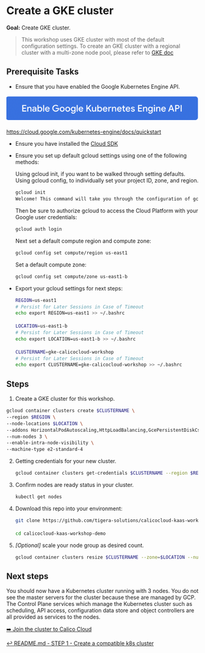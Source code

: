 # Create a GKE cluster

**Goal:** Create GKE cluster.

> This workshop uses GKE cluster with most of the default configuration settings. To create an GKE cluster with a regional cluster with a multi-zone node pool, please refer to [GKE doc](https://cloud.google.com/kubernetes-engine/docs/how-to/creating-a-regional-cluster#create-regional-multi-zone-nodepool) 


## Prerequisite Tasks

- Ensure that you have enabled the Google Kubernetes Engine API.

 ![api engine](../img/gke_api.png)

https://cloud.google.com/kubernetes-engine/docs/quickstart

- Ensure you have installed the [Cloud SDK](https://cloud.google.com/sdk/docs/install)

- Ensure you set up default gcloud settings using one of the following methods:
   
   Using gcloud init, if you want to be walked through setting defaults.
   Using gcloud config, to individually set your project ID, zone, and region.

   ```bash
   gcloud init                                                                    
   Welcome! This command will take you through the configuration of gcloud.
   ```

   Then be sure to authorize gcloud to access the Cloud Platform with your Google user credentials:

   ```bash
   gcloud auth login
   ```

   Next set a default compute region and compute zone:

   ```bash
   gcloud config set compute/region us-east1
   ```

   Set a default compute zone:

   ```bash
   gcloud config set compute/zone us-east1-b
   ```


- Export your gcloud settings for next steps: 
   ```bash
   REGION=us-east1
   # Persist for Later Sessions in Case of Timeout
   echo export REGION=us-east1 >> ~/.bashrc

   LOCATION=us-east1-b
   # Persist for Later Sessions in Case of Timeout
   echo export LOCATION=us-east1-b >> ~/.bashrc

   CLUSTERNAME=gke-calicocloud-workshop
   # Persist for Later Sessions in Case of Timeout
   echo export CLUSTERNAME=gke-calicocloud-workshop >> ~/.bashrc

   ```

## Steps 
    
1.  Create a GKE cluster for this workshop.
   ```bash
   gcloud container clusters create $CLUSTERNAME \
   --region $REGION \
   --node-locations $LOCATION \
   --addons HorizontalPodAutoscaling,HttpLoadBalancing,GcePersistentDiskCsiDriver \
   --num-nodes 3 \
   --enable-intra-node-visibility \
   --machine-type e2-standard-4 
   
   ``` 

2. Getting credentials for your new cluster.
   ```bash
   gcloud container clusters get-credentials $CLUSTERNAME --region $REGION    


3. Confirm nodes are ready status in your cluster.
   ```bash
   kubectl get nodes
   ``` 
4. Download this repo into your environment:

   ```bash
   git clone https://github.com/tigera-solutions/calicocloud-kaas-workshop-demo.git

   cd calicocloud-kaas-workshop-demo
   ```

5. *[Optional]* scale your node group as desired count.    

    ```bash
    gcloud container clusters resize $CLUSTERNAME --zone=$LOCATION --num-nodes=3
    ``` 

## Next steps

You should now have a Kubernetes cluster running with 3 nodes. You do not see the master servers for the cluster because these are managed by GCP. The Control Plane services which manage the Kubernetes cluster such as scheduling, API access, configuration data store and object controllers are all provided as services to the nodes.
<br>    

    
[:arrow_right: Join the cluster to Calico Cloud](./joining-calico-cloud.md)

[:leftwards_arrow_with_hook: README.md - STEP 1 - Create a compatible k8s cluster](../README.md#step-1---create-a-compatible-k8s-cluster)
